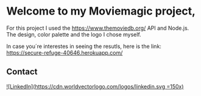 # Welcome to my Moviemagic project,

  

For this project I used the https://www.themoviedb.org/ API and Node.js.
The design, color palette and the logo I chose myself. 

In case you´re interestes in seeing the resutls, here is the link: https://secure-refuge-40646.herokuapp.com/

  


## Contact

[![LinkedIn](https://cdn.worldvectorlogo.com/logos/linkedin.svg =150x)
](https://www.linkedin.com/in/afraelfa)
